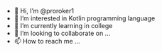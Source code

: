 - 👋 Hi, I’m @proroker1
- 👀 I’m interested in  Kotlin programming language
- 🌱 I’m currently learning in college
- 💞️ I’m looking to collaborate on ...
- 📫 How to reach me ...

<!---
proroker1/proroker1 is a ✨ special ✨ repository because its `README.md` (this file) appears on your GitHub profile.
You can click the Preview link to take a look at your changes.
--->
